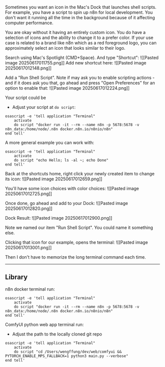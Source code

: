 Sometimes you want an icon in the Mac's Dock that launches shell scripts. For example, you have a script to spin up n8n for local development. You don't want it running all the time in the background because of it affecting computer performance.

You are okay without it having an entirely custom icon. You do have a selection of icons and the ability to change it to a prefer color. If your use case is related to a brand like n8n which as a red foreground logo, you can approximately select an icon that looks similar to their logo.

Search using Mac's Spotlight (CMD+Space). And type "Shortcut":
![[Pasted image 20250617011755.png]]
Add new shortcut here:
![[Pasted image 20250617012148.png]]

Add a "Run Shell Script". Note if may ask you to enable scripting actions - and if it does ask you that, go ahead and press "Open Preferences" for an option to enable that:
![[Pasted image 20250617012224.png]]

Your script could be
- Adjust your script at `do script`:
```
osascript -e 'tell application "Terminal"
    activate
    do script "docker run -it --rm --name n8n -p 5678:5678 -v n8n_data:/home/node/.n8n docker.n8n.io/n8nio/n8n"
end tell'
```

A more general example you can work with:
```
osascript -e 'tell application "Terminal"  
    activate  
    do script "echo Hello; ls -al ~; echo Done"  
end tell'
```

Back at the shortcuts home, right click your newly created item to change its icon:
![[Pasted image 20250617012659.png]]

You'll have some icon choices with color choices:
![[Pasted image 20250617012725.png]]

Once done, go ahead and add to your Dock:
![[Pasted image 20250617012820.png]]

Dock Result:
![[Pasted image 20250617012900.png]]

Note we named our item "Run Shell Script". You could name it something else. 

Clicking that icon for our example, opens the terminal:
![[Pasted image 20250617013001.png]]

Then I don't have to memorize the long terminal command each time.

---

## Library

n8n docker terminal run:
```
osascript -e 'tell application "Terminal"
    activate
    do script "docker run -it --rm --name n8n -p 5678:5678 -v n8n_data:/home/node/.n8n docker.n8n.io/n8nio/n8n"
end tell'
```

ComfyUI python web app terminal run:
- Adjust the path to the locally cloned git repo
```
osascript -e 'tell application "Terminal"
    activate
    do script "cd /Users/wengffung/dev/web/comfyui && PYTORCH_ENABLE_MPS_FALLBACK=1 python3 main.py --verbose"
end tell'
```